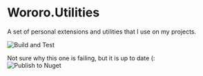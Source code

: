 # Wororo.Utilities
A set of personal extensions and utilities that I use on my projects.

![Build and Test](https://github.com/gabrieldelaparra/Wororo.Utilities/workflows/Build%20and%20Test/badge.svg)

Not sure why this one is failing, but it is up to date (:\
![Publish to Nuget](https://github.com/gabrieldelaparra/Wororo.Utilities/workflows/Publish%20to%20Nuget/badge.svg)
